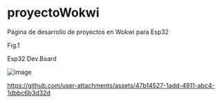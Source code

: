 # proyectoWokwi
Página de desarrollo de proyectos en Wokwi para Esp32

Fig.1

Esp32 Dev.Board

![image](https://github.com/user-attachments/assets/47b14527-1add-4911-abc4-1dbbc6b3d32d)

https://github.com/user-attachments/assets/47b14527-1add-4911-abc4-1dbbc6b3d32d

